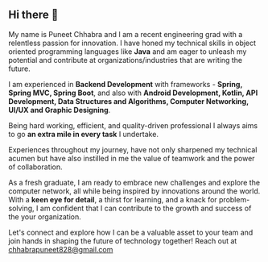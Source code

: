 ## Hi there 👋

My name is Puneet Chhabra and I am a recent engineering grad with a relentless passion for innovation. I have honed my technical skills in object oriented programming languages like **Java** and am eager to unleash my potential and contribute at organizations/industries that are writing the future.

I am experienced in **Backend Development** with frameworks - **Spring, Spring MVC, Spring Boot**, and also with **Android Development, Kotlin, API Development, Data Structures and Algorithms, Computer Networking, UI/UX and Graphic Designing**.

Being hard working, efficient, and quality-driven professional I always aims to go **an extra mile in every task** I undertake.

Experiences throughout my journey, have not only sharpened my technical acumen but have also instilled in me the value of teamwork and the power of collaboration.

As a fresh graduate, I am ready to embrace new challenges and explore the computer network, all while being inspired by innovations around the world.
With a **keen eye for detail**, a thirst for learning, and a knack for problem-solving, I am confident that I can contribute to the growth and success of the your organization.

Let's connect and explore how I can be a valuable asset to your team and join hands in shaping the future of technology together!
Reach out at chhabrapuneet828@gmail.com
<!--
**puneetchhabra22/puneetchhabra22** is a ✨ _special_ ✨ repository because its `README.md` (this file) appears on your GitHub profile.

Here are some ideas to get you started:

- 🔭 I’m currently working on ...
- 🌱 I’m currently learning ...
- 👯 I’m looking to collaborate on ...
- 🤔 I’m looking for help with ...
- 💬 Ask me about ...
- 📫 How to reach me: ...
- 😄 Pronouns: ...
- ⚡ Fun fact: ...
-->
